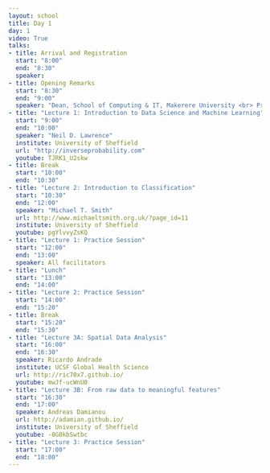 ```yaml
---
layout: school
title: Day 1
day: 1
video: True
talks:
- title: Arrival and Registration
  start: "8:00"
  end: "8:30"
  speaker: 
- title: Opening Remarks
  start: "8:30"
  end: "9:00"
  speaker: "Dean, School of Computing & IT, Makerere University <br> Prof. Neil Lawrence"
- title: "Lecture 1: Introduction to Data Science and Machine Learning"
  start: "9:00"
  end: "10:00"
  speaker: "Neil D. Lawrence"
  institute: University of Sheffield
  url: "http://inverseprobability.com"
  youtube: TJRK1_U2skw
- title: Break
  start: "10:00"
  end: "10:30"
- title: "Lecture 2: Introduction to Classification"
  start: "10:30"
  end: "12:00"
  speaker: "Michael T. Smith"
  url: http://www.michaeltsmith.org.uk/?page_id=11
  institute: University of Sheffield
  youtube: pgYlvvyZsKQ
- title: "Lecture 1: Practice Session"
  start: "12:00"
  end: "13:00"
  speaker: All facilitators
- title: "Lunch"
  start: "13:00"
  end: "14:00"
- title: "Lecture 2: Practice Session"
  start: "14:00"
  end: "15:20"
- title: Break
  start: "15:20"
  end: "15:30"
- title: "Lecture 3A: Spatial Data Analysis"
  start: "16:00"
  end: "16:30"
  speaker: Ricardo Andrade
  institute: UCSF Global Health Science
  url: http://ric70x7.github.io/
  youtube: mwJf-ucWnU0
- title: "Lecture 3B: From raw data to meaningful features"
  start: "16:30"
  end: "17:00"
  speaker: Andreas Damianou
  url: http://adamian.github.io/
  institute: University of Sheffield
  youtube: -8G0kbSwtbc
- title: "Lecture 3: Practice Session"
  start: "17:00"
  end: "18:00"
---
```

